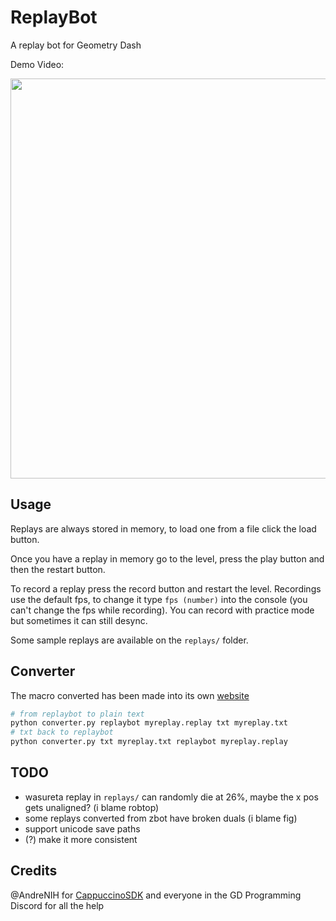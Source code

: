 # ReplayBot

A replay bot for Geometry Dash

Demo Video:

<a href="https://youtu.be/3fcRO_AswyU" target="_blank"><img src="https://i.ytimg.com/vi/3fcRO_AswyU/maxresdefault.jpg" width="640" height="auto" /></a>

## Usage

Replays are always stored in memory, to load one from a file click the load button.

Once you have a replay in memory go to the level, press the play button and then the restart button.

To record a replay press the record button and restart the level. Recordings use the default fps, to change it type `fps (number)` into the console (you can't change the fps while recording).
You can record with practice mode but sometimes it can still desync.

Some sample replays are available on the `replays/` folder.

## Converter

The macro converted has been made into its own [website](https://matcool.github.io/gd-macro-converter/)

```bash
# from replaybot to plain text
python converter.py replaybot myreplay.replay txt myreplay.txt
# txt back to replaybot
python converter.py txt myreplay.txt replaybot myreplay.replay
```

## TODO
- wasureta replay in `replays/` can randomly die at 26%, maybe the x pos gets unaligned? (i blame robtop)
- some replays converted from zbot have broken duals (i blame fig)
- support unicode save paths
- (?) make it more consistent

## Credits
@AndreNIH for [CappuccinoSDK](https://github.com/AndreNIH/CappuccinoSDK)
and everyone in the GD Programming Discord for all the help

